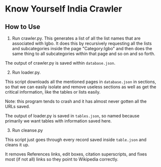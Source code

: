# Know Yourself India Crawler

## How to Use

1. Run crawler.py. This generates a list of all the list names that are associated with Igbo. It does this by recursively requesting all the lists and subcategories inside the page "Category:Igbo" and then does the same thing to all subcategories within that page and so on and so forth.

The output of crawler.py is saved within ```database.json```.

2. Run loader.py.

This script downloads all the mentioned pages in ```database.json``` in sections, so that we can easily isolate and remove useless sections as well as get the critical information, like the tables or lists easily.

Note: this program tends to crash and it has almost never gotten all the URLs saved. 

The output of loader.py is saved in ```tables.json```, so named because primarily we want tables with information saved here.

3. Run cleanse.py

This script just goes through every record saved inside ```table.json``` and cleans it up.

It removes References links, edit boxes, citation superscripts, and fixes most (if not all) links so they point to Wikipedia correctly.
